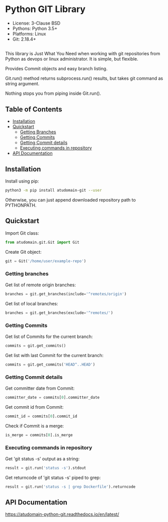 # Python GIT Library

- License: 3-Clause BSD
- Pythons: Python 3.5+
- Platforms: Linux
- Git: 2.18.4+
##
This library is Just What You Need when working with git repositories from Python as devops or linux administrator.
It is simple, but flexible.

Provides Commit objects and easy branch listing.

Git.run() method returns subprocess.run() results, but takes git command as string argument.

Nothing stops you from piping inside Git.run().

## Table of Contents
- [Installation](#installation)
- [Quickstart](#quickstart)
    - [Getting Branches](#getting-branches)
    - [Getting Commits](#getting-commits)
    - [Getting Commit details](#getting-commit-details)
    - [Executing commands in repository](#executing-commands-in-repository)
- [API Documentation](#api-documentation)

## Installation

Install using pip:
```bash
python3 -m pip install atudomain-git --user 
```

Otherwise, you can just append downloaded repository path to PYTHONPATH.

## Quickstart

Import Git class:
```python
from atudomain.git.Git import Git
```

Create Git object:
```python
git = Git('/home/user/example-repo')
```

### Getting branches
Get list of remote origin branches:
```python
branches = git.get_branches(include='^remotes/origin')
```

Get list of local branches:
```python
branches = git.get_branches(exclude='^remotes/')
```

### Getting Commits
Get list of Commits for the current branch:
```python
commits = git.get_commits()
```

Get list with last Commit for the current branch:
```python
commits = git.get_commits('HEAD^..HEAD')
```

### Getting Commit details
Get committer date from Commit:
```python
committer_date = commits[0].committer_date
```

Get commit id from Commit:
```python
commit_id = commits[0].commit_id
```

Check if Commit is a merge:
```python
is_merge = commits[0].is_merge
```

### Executing commands in repository
Get 'git status -s' output as a string:
```python
result = git.run('status -s').stdout
```

Get returncode of 'git status -s' piped to grep:
```python
result = git.run('status -s | grep Dockerfile').returncode
```

## API Documentation
https://atudomain-python-git.readthedocs.io/en/latest/
